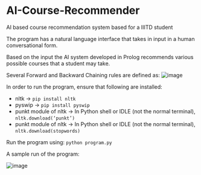# AI-Course-Recommender
AI based course recommendation system based for a IIITD student

The program has a natural language interface that takes in input in a human conversational form. 

Based on the input the AI system developed in Prolog recommends various possible courses that a student may take. 

Several Forward and Backward Chaining rules are defined as:
![image](https://user-images.githubusercontent.com/88935135/213265862-326dc85c-b97f-4ecf-ae7f-dfc0759b5824.png)


In order to run the program, ensure that following are installed:

- nltk → `pip install nltk`
- pyswip → `pip install pyswip`
- punkt module of nltk → In Python shell or IDLE (not the normal terminal),
`nltk.download(‘punkt’)`
- punkt module of nltk → In Python shell or IDLE (not the normal terminal), 
`nltk.download(stopwords)`


Run the program using:
`python program.py`


A sample run of the program:

![image](https://user-images.githubusercontent.com/88935135/213267851-b3a71d81-ea60-4bc2-ab3b-a42e54fbc53c.png)
